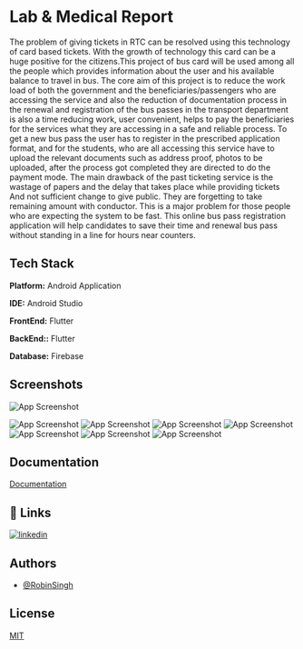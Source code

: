 
# Lab & Medical Report 
The problem of giving tickets in RTC can be resolved using this technology of card based tickets. With the growth of technology this card can be a huge positive for the citizens.This project of bus card will be used among all the people which provides information about the user and his available balance to travel in bus. The core aim of this project is to reduce the work load of both the government and the beneficiaries/passengers who are accessing the service and also the reduction of documentation process in the renewal and registration of the bus passes in the transport department is also a time reducing work, user convenient, helps to pay the beneficiaries for the services what they are accessing in a safe and reliable process. To get a new bus pass the user has to register in the prescribed application format, and for the students, who are all accessing this service have to upload the relevant documents such as address proof, photos to be uploaded, after the process got completed they are directed to do the payment mode. The main drawback of the past ticketing service is the wastage of papers and the delay that takes place while providing tickets And not sufficient change to give public. They are forgetting to take remaining amount with conductor. This is a major problem for those people who are expecting the system to be fast. This online bus pass registration application will help candidates to save their time and renewal bus pass without standing in a line for hours near counters.
## Tech Stack

**Platform:** Android Application

**IDE:** Android Studio

**FrontEnd:** Flutter

**BackEnd::** Flutter

**Database:** Firebase



## Screenshots

![App Screenshot](https://photos.google.com/album/AF1QipN0PANSSwZ2J9nkGdyDNoZIV25_0YjNlhok2swh/photo/AF1QipMnqpgmC3p4R7pZSdy9bS7dPvG_gMsF6RU8Xq4d)

![App Screenshot](https://photos.google.com/album/AF1QipN0PANSSwZ2J9nkGdyDNoZIV25_0YjNlhok2swh/photo/AF1QipOkmp-A79GrtG87pkb3_nGUmJ7SGZgyq4FQoNDZ)
![App Screenshot](https://photos.google.com/album/AF1QipN0PANSSwZ2J9nkGdyDNoZIV25_0YjNlhok2swh/photo/AF1QipMQVYwYQ4DD1DmOwe6mZihzbqdUQRjTVMJx3bC3)
![App Screenshot](https://photos.google.com/album/AF1QipN0PANSSwZ2J9nkGdyDNoZIV25_0YjNlhok2swh/photo/AF1QipMoqI32vP9YIJGj9l3aI7XbQfZ0AgMllV1WzbFz)
![App Screenshot](https://photos.google.com/album/AF1QipN0PANSSwZ2J9nkGdyDNoZIV25_0YjNlhok2swh/photo/AF1QipOdALGe7I2GvTeG30TkT3Kmd-ZqyxaWTIGcL9y9)
![App Screenshot](https://photos.google.com/album/AF1QipN0PANSSwZ2J9nkGdyDNoZIV25_0YjNlhok2swh/photo/AF1QipN07BOb58M_t-tgUUsJ2zvVy6FEHxFatvGCkdeu)
![App Screenshot](https://photos.google.com/album/AF1QipN0PANSSwZ2J9nkGdyDNoZIV25_0YjNlhok2swh/photo/AF1QipOZe_cZzn3TteZf8_5AqaE1TSzgQPhjzID-gfVw)
![App Screenshot](https://photos.google.com/album/AF1QipN0PANSSwZ2J9nkGdyDNoZIV25_0YjNlhok2swh/photo/AF1QipMfLpQa8Hakkp8bzocJm3XkA2olkXxixNlXkn19)


## Documentation

[Documentation](https://docs.google.com/document/d/18VGVcYJ12quEnQaPVvwjqBlWrz-UiJHI/edit?usp=share_link&ouid=111705703046886727023&rtpof=true&sd=true)


## 🔗 Links
[![linkedin](https://img.shields.io/badge/linkedin-0A66C2?style=for-the-badge&logo=linkedin&logoColor=white)](https://www.linkedin.com/in/robin-singh-466783188/)


## Authors

- [@RobinSingh](https://github.com/RobinSingh1313)


## License

[MIT](https://github.com/RobinSingh1313/Lab-And-Medical-Report/blob/main/LICENSE)
